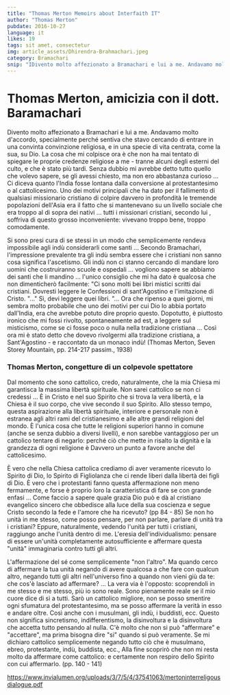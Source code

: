 ```yaml
---
title: "Thomas Merton Memoirs about Interfaith IT"
author: "Thomas Merton"
pubdate: 2016-10-27
language: it
likes: 19
tags: sit amet, consectetur
img: article_assets/Dhirendra-Brahmachari.jpeg
category: Bramachari
snip: "IDivento molto affezionato a Bramachari e lui a me. Andavamo molto d'accordo, specialmente perché sentiva che stavo cercando di entrare in una convinta convinzione religiosa, e in una specie di vita centrata, come la sua, su Dio."
---
```


# Thomas Merton, amicizia con il dott. Baramachari

Divento molto affezionato a Bramachari e lui a me. Andavamo molto d'accordo, specialmente perché sentiva che stavo cercando di entrare in una convinta convinzione religiosa, e in una specie di vita centrata, come la sua, su Dio. La cosa che mi colpisce ora è che non ha mai tentato di spiegare le proprie credenze religiose a me - tranne alcuni degli esterni del culto, e che è stato più tardi. Senza dubbio mi avrebbe detto tutto quello che volevo sapere, se gli avessi chiesto, ma non ero abbastanza curioso ... Ci diceva quanto l'India fosse lontana dalla conversione al protestantesimo o al cattolicesimo. Uno dei motivi principali che ha dato per il fallimento di qualsiasi missionario cristiano di colpire davvero in profondità le tremende popolazioni dell'Asia era il fatto che si mantenevano su un livello sociale che era troppo al di sopra dei nativi ... tutti i missionari cristiani, secondo lui , soffriva di questo grosso inconveniente: vivevano troppo bene, troppo comodamente.

Si sono presi cura di se stessi in un modo che semplicemente rendeva impossibile agli indù considerarli come santi ... Secondo Bramachari, l'impressione prevalente tra gli indù sembra essere che i cristiani non sanno cosa significa l'ascetismo. Gli indù non ci stanno cercando di mandare loro uomini che costruiranno scuole e ospedali ... vogliono sapere se abbiamo dei santi che li mandino ... l'unico consiglio che mi ha dato è qualcosa che non dimenticherò facilmente: "Ci sono molti bei libri mistici scritti dai cristiani. Dovresti leggere le Confessioni di sant'Agostino e l'imitazione di Cristo. "..." Sì, devi leggere quei libri. "... Ora che ripenso a quei giorni, mi sembra molto probabile che uno dei motivi per cui Dio lo abbia portato dall'India, era che avrebbe potuto dire proprio questo. Dopotutto, è piuttosto ironico che mi fossi rivolto, spontaneamente ad est, a leggere sul misticismo, come se ci fosse poco o nulla nella tradizione cristiana ... Così ora mi è stato detto che dovevo rivolgermi alla tradizione cristiana, a Sant'Agostino - e raccontato da un monaco indù!
(Thomas Merton, Seven Storey Mountain, pp. 214-217 passim., 1938)

### Thomas Merton, congetture di un colpevole spettatore

Dal momento che sono cattolico, credo, naturalmente, che la mia Chiesa mi garantisca la massima libertà spirituale. Non sarei cattolico se non ci credessi ... È in Cristo e nel suo Spirito che si trova la vera libertà, e la Chiesa è il suo corpo, che vive secondo il suo Spirito. Allo stesso tempo, questa aspirazione alla libertà spirituale, interiore e personale non è estranea agli altri rami del cristianesimo e alle altre grandi religioni del mondo. È l'unica cosa che tutte le religioni superiori hanno in comune (anche se senza dubbio a diversi livelli), e non sarebbe vantaggioso per un cattolico tentare di negarlo: perché ciò che mette in risalto la dignità e la grandezza di ogni religione è Davvero un punto a favore anche del cattolicesimo.

È vero che nella Chiesa cattolica crediamo di aver veramente ricevuto lo Spirito di Dio, lo Spirito di Figliolanza che ci rende liberi dalla libertà dei figli di Dio. È vero che i protestanti fanno questa affermazione non meno fermamente, e forse è proprio loro la caratteristica di fare se con grande enfasi ... Come faccio a sapere quale grazia Dio può e dà al cristiano evangelico sincero che obbedisce alla luce della sua coscienza e segue Cristo secondo la fede e l'amore che ha ricevuto? (pp 84 - 85) Se non ho unità in me stesso, come posso pensare, per non parlare, parlare di unità tra i cristiani? Eppure, naturalmente, vedendo l'unità per tutti i cristiani, raggiungo anche l'unità dentro di me. L'eresia dell'individualismo: pensare di essere un'unità completamente autosufficiente e affermare questa "unità" immaginaria contro tutti gli altri.

L'affermazione del sé come semplicemente "non l'altro". Ma quando cerco di affermare la tua unità negando di avere qualcosa a che fare con qualcun altro, negando tutti gli altri nell'universo fino a quando non vieni giù da te: che cos'è lasciato ad affermare? ... La vera via è l'opposto: scoprendoli in me stesso e me stesso, più io sono reale. Sono pienamente reale se il mio cuore dice di sì a tutti. Sarò un cattolico migliore, non se posso smentire ogni sfumatura del protestantesimo, ma se posso affermare la verità in esso e andare oltre. Così anche con i musulmani, gli indù, i buddisti, ecc. Questo non significa sincretismo, indifferentismo, la disinvoltura e la disinvoltura che accetta tutto pensando al nulla. C'è molto che non si può "affermare" e "accettare", ma prima bisogna dire "si" quando si può veramente. Se mi dichiaro cattolico semplicemente negando tutto ciò che è musulmano, ebreo, protestante, indù, buddista, ecc., Alla fine scoprirò che non mi resta molto da affermare come cattolico: e certamente non respiro dello Spirito con cui affermarlo. (pp. 140 - 141)

https://www.invialumen.org/uploads/3/7/5/4/37541063/mertoninterreligousdialogue.pdf

